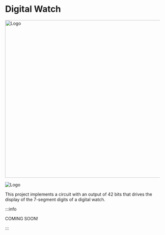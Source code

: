 # Digital Watch

<p>
  <img
    src="../../../assets/image/bopkit-digital-watch.png?raw=true"
    width='512'
    alt="Logo"
  />
</p>

<p>
  <img
    src="../../../assets/image/digital-watch.png?raw=true"
    alt="Logo"
  />
</p>

This project implements a circuit with an output of 42 bits that drives the
display of the 7-segment digits of a digital watch.

:::info

COMING SOON!

:::
